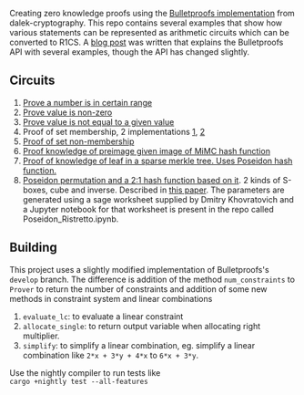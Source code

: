 Creating zero knowledge proofs using the [Bulletproofs implementation](https://github.com/dalek-cryptography/bulletproofs) from dalek-cryptography.
This repo contains several examples that show how various statements can be represented as arithmetic circuits which can be converted to R1CS. A [blog post](https://medium.com/coinmonks/zero-knowledge-proofs-using-bulletproofs-4a8e2579fc82) was written that explains the Bulletproofs API with several examples, though the API has changed slightly.   

  
## Circuits
1. [Prove a number is in certain range](src/gadget_bound_check.rs) 
2. [Prove value is non-zero](src/r1cs_utils.rs)
3. [Prove value is not equal to a given value](src/gadget_not_equals.rs)
4. Proof of set membership, 2 implementations [1](src/gadget_set_membership.rs), [2](src/gadget_set_membership_1.rs)
5. [Proof of set non-membership](src/gadget_set_non_membership.rs)
6. [Proof knowledge of preimage given image of MiMC hash function](src/gadget_mimc.rs)
7. [Proof of knowledge of leaf in a sparse merkle tree. Uses Poseidon hash function.](src/gadget_vsmt.rs)
8. [Poseidon permutation and a 2:1 hash function based on it](src/gadget_poseidon.rs). 2 kinds of S-boxes, cube and inverse. Described in [this paper](https://eprint.iacr.org/2019/458). 
The parameters are generated using a sage worksheet supplied by Dmitry Khovratovich and a Jupyter notebook for that worksheet is present in the repo called Poseidon_Ristretto.ipynb. 

## Building
This project uses a slightly modified implementation of Bulletproofs's `develop` branch. The difference is addition of the method `num_constraints` to `Prover` 
to return the number of constraints and addition of some new methods in constraint system and linear combinations   
1. `evaluate_lc`: to evaluate a linear constraint 
2. `allocate_single`: to return output variable when allocating right multiplier.
3. `simplify`: to simplify a linear combination, eg. simplify a linear combination like `2*x + 3*y + 4*x` to `6*x + 3*y`.    

Use the nightly compiler to run tests like   
`cargo +nightly test --all-features`